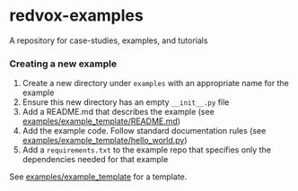 # redvox-examples

A repository for case-studies, examples, and tutorials

### Creating a new example

1. Create a new directory under `examples` with an appropriate name for the example
2. Ensure this new directory has an empty `__init__.py` file
3. Add a README.md that describes the example (see [examples/example_template/README.md](examples/README.md))
4. Add the example code. Follow standard documentation rules (see [examples/example_template/hello_world.py](examples/example_template/hello_world.py))
5. Add a `requirements.txt` to the example repo that specifies only the dependencies needed for that example

See [examples/example_template](examples/example_template) for a template.
